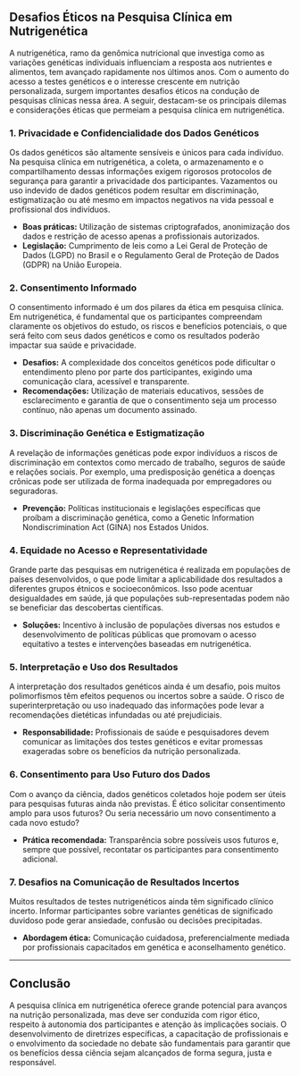 
## Desafios Éticos na Pesquisa Clínica em Nutrigenética

A nutrigenética, ramo da genômica nutricional que investiga como as variações genéticas individuais influenciam a resposta aos nutrientes e alimentos, tem avançado rapidamente nos últimos anos. Com o aumento do acesso a testes genéticos e o interesse crescente em nutrição personalizada, surgem importantes desafios éticos na condução de pesquisas clínicas nessa área. A seguir, destacam-se os principais dilemas e considerações éticas que permeiam a pesquisa clínica em nutrigenética.

### 1. **Privacidade e Confidencialidade dos Dados Genéticos**

Os dados genéticos são altamente sensíveis e únicos para cada indivíduo. Na pesquisa clínica em nutrigenética, a coleta, o armazenamento e o compartilhamento dessas informações exigem rigorosos protocolos de segurança para garantir a privacidade dos participantes. Vazamentos ou uso indevido de dados genéticos podem resultar em discriminação, estigmatização ou até mesmo em impactos negativos na vida pessoal e profissional dos indivíduos.

- **Boas práticas:** Utilização de sistemas criptografados, anonimização dos dados e restrição de acesso apenas a profissionais autorizados.
- **Legislação:** Cumprimento de leis como a Lei Geral de Proteção de Dados (LGPD) no Brasil e o Regulamento Geral de Proteção de Dados (GDPR) na União Europeia.

### 2. **Consentimento Informado**

O consentimento informado é um dos pilares da ética em pesquisa clínica. Em nutrigenética, é fundamental que os participantes compreendam claramente os objetivos do estudo, os riscos e benefícios potenciais, o que será feito com seus dados genéticos e como os resultados poderão impactar sua saúde e privacidade.

- **Desafios:** A complexidade dos conceitos genéticos pode dificultar o entendimento pleno por parte dos participantes, exigindo uma comunicação clara, acessível e transparente.
- **Recomendações:** Utilização de materiais educativos, sessões de esclarecimento e garantia de que o consentimento seja um processo contínuo, não apenas um documento assinado.

### 3. **Discriminação Genética e Estigmatização**

A revelação de informações genéticas pode expor indivíduos a riscos de discriminação em contextos como mercado de trabalho, seguros de saúde e relações sociais. Por exemplo, uma predisposição genética a doenças crônicas pode ser utilizada de forma inadequada por empregadores ou seguradoras.

- **Prevenção:** Políticas institucionais e legislações específicas que proíbam a discriminação genética, como a Genetic Information Nondiscrimination Act (GINA) nos Estados Unidos.

### 4. **Equidade no Acesso e Representatividade**

Grande parte das pesquisas em nutrigenética é realizada em populações de países desenvolvidos, o que pode limitar a aplicabilidade dos resultados a diferentes grupos étnicos e socioeconômicos. Isso pode acentuar desigualdades em saúde, já que populações sub-representadas podem não se beneficiar das descobertas científicas.

- **Soluções:** Incentivo à inclusão de populações diversas nos estudos e desenvolvimento de políticas públicas que promovam o acesso equitativo a testes e intervenções baseadas em nutrigenética.

### 5. **Interpretação e Uso dos Resultados**

A interpretação dos resultados genéticos ainda é um desafio, pois muitos polimorfismos têm efeitos pequenos ou incertos sobre a saúde. O risco de superinterpretação ou uso inadequado das informações pode levar a recomendações dietéticas infundadas ou até prejudiciais.

- **Responsabilidade:** Profissionais de saúde e pesquisadores devem comunicar as limitações dos testes genéticos e evitar promessas exageradas sobre os benefícios da nutrição personalizada.

### 6. **Consentimento para Uso Futuro dos Dados**

Com o avanço da ciência, dados genéticos coletados hoje podem ser úteis para pesquisas futuras ainda não previstas. É ético solicitar consentimento amplo para usos futuros? Ou seria necessário um novo consentimento a cada novo estudo?

- **Prática recomendada:** Transparência sobre possíveis usos futuros e, sempre que possível, recontatar os participantes para consentimento adicional.

### 7. **Desafios na Comunicação de Resultados Incertos**

Muitos resultados de testes nutrigenéticos ainda têm significado clínico incerto. Informar participantes sobre variantes genéticas de significado duvidoso pode gerar ansiedade, confusão ou decisões precipitadas.

- **Abordagem ética:** Comunicação cuidadosa, preferencialmente mediada por profissionais capacitados em genética e aconselhamento genético.

---

## **Conclusão**

A pesquisa clínica em nutrigenética oferece grande potencial para avanços na nutrição personalizada, mas deve ser conduzida com rigor ético, respeito à autonomia dos participantes e atenção às implicações sociais. O desenvolvimento de diretrizes específicas, a capacitação de profissionais e o envolvimento da sociedade no debate são fundamentais para garantir que os benefícios dessa ciência sejam alcançados de forma segura, justa e responsável.

```
